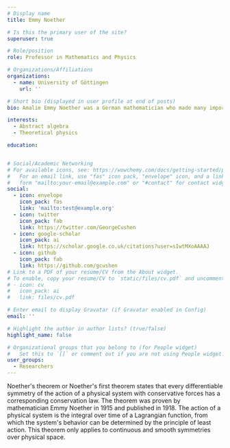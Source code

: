 ```yaml
---
# Display name
title: Emmy Noether

# Is this the primary user of the site?
superuser: true

# Role/position
role: Professor in Mathematics and Physics

# Organizations/Affiliations
organizations:
  - name: University of Göttingen
    url: ''

# Short bio (displayed in user profile at end of posts)
bio: Amalie Emmy Noether was a German mathematician who made many important contributions to abstract algebra. She discovered Noether's First and Second Theorem, which are fundamental in mathematical physics. She was described by Pavel Alexandrov, Albert Einstein, Jean Dieudonné, Hermann Weyl and Norbert Wiener as the most important woman in the history of mathematics. As one of the leading mathematicians of her time, she developed some theories of rings, fields, and algebras. In physics, Noether's theorem explains the connection between symmetry and conservation laws.

interests:
  - Abstract algebra
  - Theoretical physics

education:


# Social/Academic Networking
# For available icons, see: https://wowchemy.com/docs/getting-started/page-builder/#icons
#   For an email link, use "fas" icon pack, "envelope" icon, and a link in the
#   form "mailto:your-email@example.com" or "#contact" for contact widget.
social:
  - icon: envelope
    icon_pack: fas
    link: 'mailto:test@example.org'
  - icon: twitter
    icon_pack: fab
    link: https://twitter.com/GeorgeCushen
  - icon: google-scholar
    icon_pack: ai
    link: https://scholar.google.co.uk/citations?user=sIwtMXoAAAAJ
  - icon: github
    icon_pack: fab
    link: https://github.com/gcushen
# Link to a PDF of your resume/CV from the About widget.
# To enable, copy your resume/CV to `static/files/cv.pdf` and uncomment the lines below.
# - icon: cv
#   icon_pack: ai
#   link: files/cv.pdf

# Enter email to display Gravatar (if Gravatar enabled in Config)
email: ''

# Highlight the author in author lists? (true/false)
highlight_name: false

# Organizational groups that you belong to (for People widget)
#   Set this to `[]` or comment out if you are not using People widget.
user_groups:
  - Researchers
---
```


Noether's theorem or Noether's first theorem states that every differentiable symmetry of the action of a physical system with conservative forces has a corresponding conservation law. The theorem was proven by mathematician Emmy Noether in 1915 and published in 1918. The action of a physical system is the integral over time of a Lagrangian function, from which the system's behavior can be determined by the principle of least action. This theorem only applies to continuous and smooth symmetries over physical space.